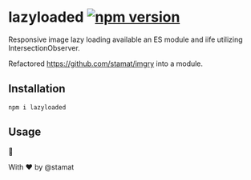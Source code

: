 # lazyloaded [![npm version](https://img.shields.io/npm/v/lazyloaded)](https://www.npmjs.com/package/lazyloaded)

Responsive image lazy loading available an ES module and iife utilizing IntersectionObserver.

Refactored https://github.com/stamat/imgry into a module.

## Installation

```
npm i lazyloaded
```

## Usage

 🚧

With ❤️ by @stamat
